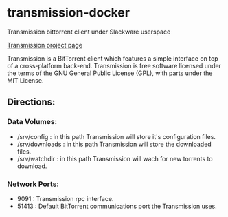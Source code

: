 # transmission-docker
Transmission bittorrent client under Slackware userspace

[Transmission project page](www.transmissionbt.com)

Transmission is a BitTorrent client which features a simple interface on top of a cross-platform back-end. Transmission is free software licensed under the terms of the GNU General Public License (GPL), with parts under the MIT License.

## Directions:

### Data Volumes:
 * /srv/config : in this path Transmission will store it's configuration files.
 * /srv/downloads : in this path Transmission will store the downloaded files.
 * /srv/watchdir : in this path Transmission will wach for new torrents to download.

### Network Ports:
 * 9091 : Transmission rpc interface.
 * 51413 : Default BitTorrent communications port the Transmission uses.

